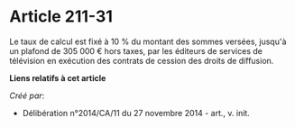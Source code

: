 # Article 211-31

Le taux de calcul est fixé à 10 % du montant des sommes versées, jusqu'à un plafond de 305 000 € hors taxes, par les éditeurs
de services de télévision en exécution des contrats de cession des droits de diffusion.

**Liens relatifs à cet article**

_Créé par_:

  - Délibération n°2014/CA/11 du 27 novembre 2014 - art., v. init.
